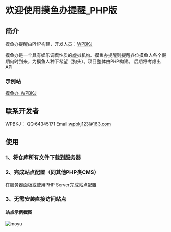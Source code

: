 # 欢迎使用摸鱼办提醒_PHP版

## 简介

摸鱼办提醒由PHP构建，开发人员：[WPBKJ](https://www.wpbkj.com/)

摸鱼办是一个具有娱乐调侃性质的虚拟机构。摸鱼办提醒则提醒各位摸鱼人各个假期何时到来，为摸鱼人种下希望（狗头）。项目整体由PHP构建。
后期将考虑出API

### 示例站
[摸鱼办_WPBKJ](https://www.wpbkj.com/moyu_php/)


## 联系开发者
WPBKJ：
QQ:64345171
Email:wpbkj123@163.com

## 使用

### 1、将仓库所有文件下载到服务器

### 2、完成站点配置（同其他PHP类CMS）
在服务器面板或使用PHP Server完成站点配置

### 3、无需安装直接访问站点

#### 站点示例截图
![moyu](https://www.wpbkj.com/moyu_php/moyu.jpeg)



